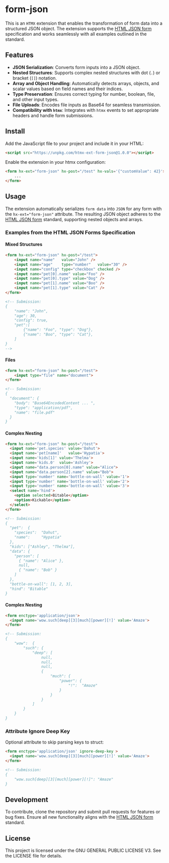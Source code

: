 # form-json
This is an `HTMX` extension that enables the transformation of form data into a structured JSON object. The extension supports the [HTML JSON form](https://www.w3.org/TR/html-json-forms/) specification and works seamlessly with all examples outlined in the standard.

## Features

- **JSON Serialization**: Converts form inputs into a JSON object.
- **Nested Structures**: Supports complex nested structures with dot (`.`) or bracket (`[]`) notation.
- **Array and Object Handling**: Automatically detects arrays, objects, and scalar values based on field names and their indices.
- **Type Preservation**: Ensures correct typing for number, boolean, file, and other input types.
- **File Uploads**: Encodes file inputs as Base64 for seamless transmission.
- **Compatibility with `htmx`**: Integrates with `htmx` events to set appropriate headers and handle form submissions.

## Install

Add the JavaScript file to your project and include it in your HTML:

```html
<script src="https://unpkg.com/htmx-ext-form-json@1.0.0"></script>
```

Enable the extension in your htmx configuration:

```html
<form hx-ext="form-json" hx-post="/test" hx-vals='{"customValue": 42}'>
    ...
</form>
```

## Usage

The extension automatically serializes `form data` into `JSON` for any form with the `hx-ext="form-json"` attribute. The resulting JSON object adheres to the [HTML JSON form](https://www.w3.org/TR/html-json-forms/) standard, supporting nested objects and arrays.

### Examples from the HTML JSON Forms Specification

#### Mixed Structures
```html
<form hx-ext="form-json" hx-post="/test">
    <input name="name"   value="John" />
    <input name="age"    type="number"   value="30" />
    <input name="config" type="checkbox" checked />
    <input name="pet[0].name" value="Foo" />
    <input name="pet[0].type" value="Dog" />
    <input name="pet[1].name" value="Boo" />
    <input name="pet[1].type" value="Cat" />
</form>

<!-- Submission:
{
    "name": "John",
    "age": 30,
    "config": true,
    "pet":[
        {"name": "Foo", "type": "Dog"},
        {"name": "Boo", "type": "Cat"},
    ]
}
-->
```

#### Files
```html
<form hx-ext="form-json" hx-post="/test">
    <input type="file" name="document">
</form>

<!-- Submission:
{
  "document": {
    "body": "Base64EncodedContent ... ",
    "type": "application/pdf",
    "name": "file.pdf"
  }
}
```

#### Complex Nesting
```html
<form hx-ext="form-json" hx-post="/test">
  <input name='pet.species' value='Dahut'>
  <input name='pet[name]'   value='Hypatia'>
  <input name='kids[1]' value='Thelma'>
  <input name='kids.0'  value='Ashley'>
  <input name="data.person[0].name" value="Alice">
  <input name="data.person[2].name" value="Bob">
  <input type='number' name='bottle-on-wall' value='1'>
  <input type='number' name='bottle-on-wall' value='2'>
  <input type='number' name='bottle-on-wall' value='3'>
  <select name='hind'>
    <option selected>Bitable</option>
    <option>Kickable</option>
  </select>
</form>

<!-- Submission:
{
  "pet":  {
    "species":  "Dahut",
    "name":     "Hypatia"
  },
  "kids": ["Ashley", "Thelma"],
  "data": {
    "person": [
      { "name": "Alice" },
      null,
      { "name": "Bob" }
    ]
  },
  "bottle-on-wall": [1, 2, 3],
  "hind": "Bitable"
}
```

#### Complex Nesting
```html
<form enctype='application/json'>
  <input name='wow.such[deep][3][much][power][!]' value='Amaze'>
</form>

<!-- Submission:
{
    "wow":  {
        "such": {
            "deep": [
                null,
                null,
                null,
                {
                    "much": {
                        "power": {
                            "!":  "Amaze"
                        }
                    }
                }
            ]
        }
    }
}
```

### Attribute Ignore Deep Key

Optional attribute to skip parsing keys to struct:
```html
<form enctype='application/json' ignore-deep-key >
  <input name='wow.such[deep][3][much][power][!]' value='Amaze'>
</form>

<!-- Submission:
{
    "wow.such[deep][3][much][power][!]": "Amaze"
}
```


## Development

To contribute, clone the repository and submit pull requests for features or bug fixes. Ensure all new functionality aligns with the [HTML JSON form](https://www.w3.org/TR/html-json-forms/) standard.

## License

This project is licensed under the GNU GENERAL PUBLIC LICENSE V3. See the LICENSE file for details.
